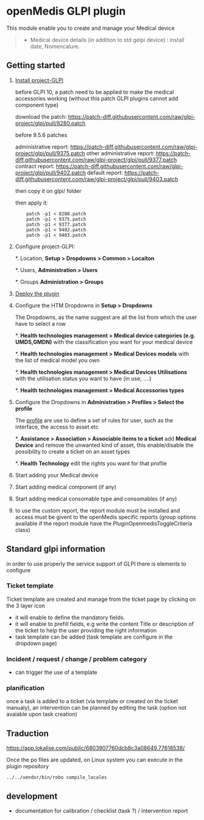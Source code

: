 # openMedis GLPI plugin

This module enable you to create and manage your Medical device
> * Medical device details (in addition to std gélpi device) : install date, Nomencalure.


## Getting started

1. [Install project-GLPI](https://wiki.glpi-project.org/doku.php?id=en:install)

	before GLPI 10, a patch need to be applied to make the medical accessories working (without this patch GLPI plugins cannot add component type)

	download the patch: https://patch-diff.githubusercontent.com/raw/glpi-project/glpi/pull/8280.patch

	before 9.5.6 patches

	administrative report: https://patch-diff.githubusercontent.com/raw/glpi-project/glpi/pull/9375.patch
	other administrative report: https://patch-diff.githubusercontent.com/raw/glpi-project/glpi/pull/9377.patch
	contract report: https://patch-diff.githubusercontent.com/raw/glpi-project/glpi/pull/9402.patch
	default report: https://patch-diff.githubusercontent.com/raw/glpi-project/glpi/pull/9403.patch



	then copy it on glpi/ folder

	then apply it: 

	```
		patch -p1 < 8280.patch
		patch -p1 < 9375.patch
		patch -p1 < 9377.patch
		patch -p1 < 9402.patch
		patch -p1 < 9403.patch
	```

2. Configure project-GLPI:

	*. Location, __Setup > Dropdowns > Common > Locaiton__
	

	*. Users, __Administration > Users__
	
	*. Groups __Administration > Groups__
	
3. [Deploy the plugin](https://wiki.glpi-project.org/doku.php?id=en:plugins)

4. Configure the HTM Dropdowns in __Setup > Dropdowns__

	The Dropdowns, as the name suggest are all the list from which the user have to select a row
	
	*. __Health technologies management > Medical device categories (e.g. UMDS,GMDN)__ with the classification you want for your medical device
	
	*. __Health technologies management > Medical Devices models__ with the list of medical model you own
	
	*. __Health technologies management > Medical Devices Utilisations__ with the utilisation status you want to have (in use, ....)
	
	*. __Health technologies management > Medical Accessories types__
	
5. Configure the Dropdowns in __Administration > Profiles > Select the profile__ 

	The [profile](https://wiki.glpi-project.org/doku.php?id=en:manual:admin:7_administration&s[]=profile#profiles) are use to define a set of rules for user, such as the interface, the access to asset  etc 
	
	*. __Assistance > Association > Associable items to a ticket__ add **Medical Device** and remove the unwanted kind of asset, this enable/disable the possibility to create a ticket on an asset types
	
	*. __Health Technology__ edit the rights you want for that profile 
	
6. Start adding your Medical device

7. Start adding medical component (if any)

8. Start adding medical consomable type and consomables (if any)

9. to use the custom report, the report module must be installed and access must be givent to the openMedis specific reports (group options available if the report module have the PluginOpenmedisToggleCriteria class)

## Standard glpi information

  in order to use properly the service support of GLPI there is elements to configure

  ### Ticket template

  Ticket template are created and manage from the ticket page by clicking on the 3 layer icon

  - it will enable to define the mandatory fields.
  - it will enable to prefill fields, e.g write the content Title or description of the ticket to help the user providing the right information
  - task template can be added (task template are configure in the dropdown page)

  ### Incident / request / change / problem category

  - can trigger the use of a template

  ### planification

  once a task is added to a ticket (via template or created on the ticket manualy), an intervention can be planned by editing the task (option not avaiable upon task creation)
## Traduction

https://app.lokalise.com/public/6803907760dcb8c3a08649.77618538/

Once the po files are updated, on Linux system you can execute in the plugin repository
```
../../vendor/bin/robo compile_locales
```



## development

  - documentation for calibration / checklist (task ?) / intervention report